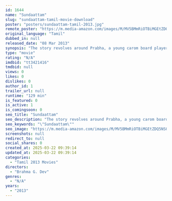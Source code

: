 ```yaml
---
id: 1644
name: "Sundaattam"
slug: "sundaattam-tamil-movie-download"
poster: "posters/sundaattam-tamil-2013.jpg"
remote_poster: "https://m.media-amazon.com/images/M/MV5BMmRiOTBiMGEtZDQ5NS00ZTQ4LWE2NWMtODE5MzFiYzM3ZTk5XkEyXkFqcGdeQXVyNTM3MDMyMDQ@._V1_SX300.jpg"
original_language: "Tamil"
dubbed_in: null
released_date: "08 Mar 2013"
synopsis: "The story revolves around Prabha, a young carom board player who uses his talent only for gambling. Things change when he falls in love. Will he be able to win his love amidst the tough challenges?"
type: "movie"
rating: "N/A"
imdbid: "tt3421416"
tmdbid: null
views: 0
likes: 0
dislikes: 0
author_id: 1
trailer_url: null
runtime: "129 min"
is_featured: 0
is_active: 1
is_comingsoon: 0
seo_title: "Sundaattam"
seo_description: "The story revolves around Prabha, a young carom board player who uses his talent only for gambling. Things change when he falls in love. Will he be able to win his love amidst the tough challenges?"
seo_keywords: "\"Sundaattam\""
seo_image: "https://m.media-amazon.com/images/M/MV5BMmRiOTBiMGEtZDQ5NS00ZTQ4LWE2NWMtODE5MzFiYzM3ZTk5XkEyXkFqcGdeQXVyNTM3MDMyMDQ@._V1_SX300.jpg"
screenshots: null
redirect_to: null
social_shares: 0
created_at: 2025-03-22 09:39:14
updated_at: 2025-03-22 09:39:14
categories:
  - "Tamil 2013 Movies"
directors:
  - "Brahma G. Dev"
genres:
  - "N/A"
years:
  - "2013"
---
```

